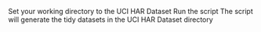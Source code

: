 Set your working directory to the UCI HAR Dataset
Run the script
The script will generate the tidy datasets in the UCI HAR Dataset directory